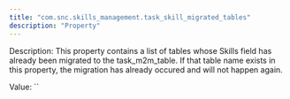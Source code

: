 ```yaml
---
title: "com.snc.skills_management.task_skill_migrated_tables"
description: "Property"
---
```


Description: This property contains a list of tables whose Skills field has already been migrated to the task_m2m_table. If that table name exists in this property, the migration has already occured and will not happen again.

Value: ``